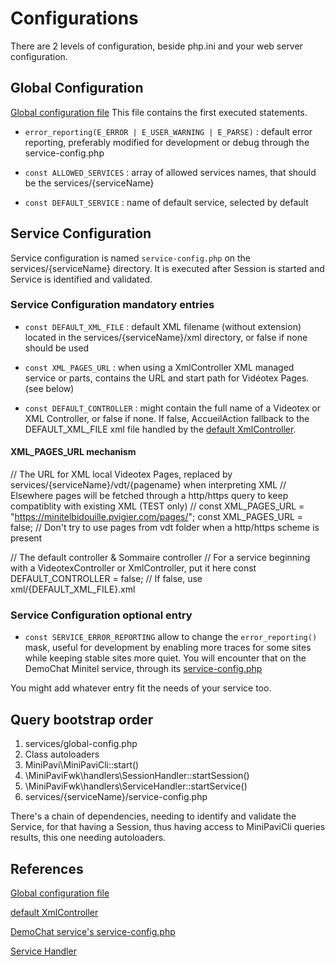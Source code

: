 # Configurations

There are 2 levels of configuration, beside php.ini and your web server configuration.

## Global Configuration
[Global configuration file](../../services/global-config.php)
This file contains the first executed statements.

- `error_reporting(E_ERROR | E_USER_WARNING | E_PARSE)` : default error reporting, preferably modified for development or debug through the service-config.php

- `const ALLOWED_SERVICES` : array of allowed services names, that should be the services/{serviceName}

- `const DEFAULT_SERVICE` : name of default service, selected by default


## Service Configuration
Service configuration is named `service-config.php` on the services/{serviceName} directory.
It is executed after Session is started and Service is identified and validated.


### Service Configuration mandatory entries

- `const DEFAULT_XML_FILE` : default XML filename (without extension) located in the services/{serviceName}/xml directory, or false if none should be used

- `const XML_PAGES_URL` : when using a XmlController XML managed service or parts, contains the URL and start path for Vidéotex Pages. (see below)

- `const DEFAULT_CONTROLLER` : might contain the full name of a Videotex or XML Controller, or false if none. If false, AccueilAction fallback to the DEFAULT_XML_FILE xml file handled by the [default XmlController](../../src/controllers/XmlController.php).


#### XML_PAGES_URL mechanism


// The URL for XML local Videotex Pages, replaced by services/{serviceName}/vdt/{pagename} when interpreting XML
// Elsewhere pages will be fetched through a http/https query to keep compatiblity with existing XML (TEST only)
// const XML_PAGES_URL = "https://minitelbidouille.pvigier.com/pages/";
const XML_PAGES_URL = false;  // Don't try to use pages from vdt folder when a http/https scheme is present

// The default controller & Sommaire controller
// For a service beginning with a VideotexController or XmlController, put it here
const DEFAULT_CONTROLLER = false;  // If false, use xml/{DEFAULT_XML_FILE}.xml



### Service Configuration optional entry

- `const SERVICE_ERROR_REPORTING` allow to change the `error_reporting()` mask, useful for development by enabling more traces for some sites while keeping stable sites more quiet.
You will encounter that on the DemoChat Minitel service, through its [service-config.php](../../services/demochat/service-config.php)

You might add whatever entry fit the needs of your service too.


## Query bootstrap order
1. services/global-config.php
2. Class autoloaders
3. MiniPavi\MiniPaviCli::start()
4. \MiniPaviFwk\handlers\SessionHandler::startSession()
5. \MiniPaviFwk\handlers\ServiceHandler::startService()
6. services/{serviceName}/service-config.php

There's a chain of dependencies, needing to identify and validate the Service, for that having a Session, thus having access to MiniPaviCli queries results, this one needing autoloaders.


## References
[Global configuration file](../../services/global-config.php)

[default XmlController](../../src/controllers/XmlController.php)

[DemoChat service's service-config.php](../../services/demochat/service-config.php)

[Service Handler](../../src/handlers/ServiceHandler.php)
